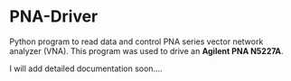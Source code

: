 # PNA-Driver
Python program to read data and control PNA series vector network analyzer (VNA).
This program was used to drive an **Agilent PNA N5227A**.

I will add detailed documentation soon....

